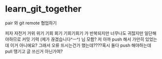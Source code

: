 # learn_git_together
pair 와 git remote 협업하기

피자
자전거
거위
위기
기회
회기
기회기회기 가 반복되지만 너무나도 귀찮지만 일단해야하므로 커밋
기력 (제가 끊겠습니다^ㅡ^)
님 모함?
저 아까 push 해서 가만히 있었는데 이거 아니에요? 그래서 오류 뜨시는건가 했는데????혹시 둘다 push 해야하는데 pull 땡기고 글 쓰신거 아닌가여?